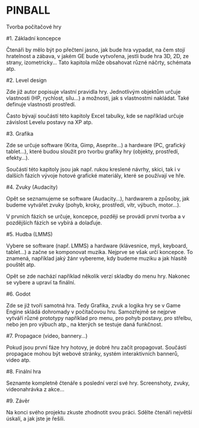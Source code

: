 # PINBALL

Tvorba počítačové hry

#1. Základní koncepce

Čtenáři by mělo být po přečtení jasno, jak bude hra vypadat, na čem stojí hratelnost a zábava, v jakém GE bude vytvořena, jestli bude hra 3D, 2D, ze strany, izometricky... Tato kapitola může obsahovat různé náčrty, schémata atp.

#2. Level design

Zde již autor popisuje vlastní pravidla hry. Jednotlivým objektům určuje vlastnosti (HP, rychlost, sílu…) a možnosti, jak s vlastnostmi nakládat. Také definuje vlastnosti prostředí.

Často bývají součástí této kapitoly Excel tabulky, kde se například určuje závislost Levelu postavy na XP atp.

#3. Grafika

Zde se určuje software (Krita, Gimp, Aseprite…) a hardware (PC, grafický tablet…), které budou sloužit pro tvorbu grafiky hry (objekty, prostředí, efekty…).

Součástí této kapitoly jsou jak např. rukou kreslené návrhy, skici, tak i v dalších fázích vývoje hotové grafické materiály, které se používají ve hře.

#4. Zvuky (Audacity)

Opět se seznamujeme se software (Audacity…), hardwarem a způsoby, jak budeme vytvářet zvuky (pohyb, kroky, prostředí, vítr, výbuch, motor…).

V prvních fázích se určuje, koncepce, později se provádí první tvorba a v pozdějších fázích se vybírá a dolaďuje.

#5. Hudba (LMMS)

Vybere se software (např. LMMS) a hardware (klávesnice, myš, keyboard, tablet…) a začne se komponovat muzika. Nejprve se však určí koncepce. To znamená, například jaký žánr vybereme, kdy budeme muziku a jak hlasitě pouštět atp.

Opět se zde nachází například několik verzí skladby do menu hry. Nakonec se vybere a upraví ta finální.

#6. Godot

Zde se již tvoří samotná hra. Tedy Grafika, zvuk a logika hry se v Game Engine skládá dohromady v počítačovou hru. Samozřejmě se nejprve vytváří různé prototypy například pro menu, pro pohyb postavy, pro střelbu, nebo jen pro výbuch atp., na kterých se testuje daná funkčnost.

#7. Propagace (video, bannery…)

Pokud jsou první fáze hry hotovy, je dobré hru začít propagovat. Součástí propagace mohou být webové stránky, systém interaktivních bannerů, video atp.

#8. Finální hra

Seznamte kompletně čtenáře s poslední verzí své hry. Screenshoty, zvuky, videonahrávka z akce…

#9. Závěr

Na konci svého projektu zkuste zhodnotit svou práci. Sdělte čtenáři největší úskalí, a jak jste je řešili.
